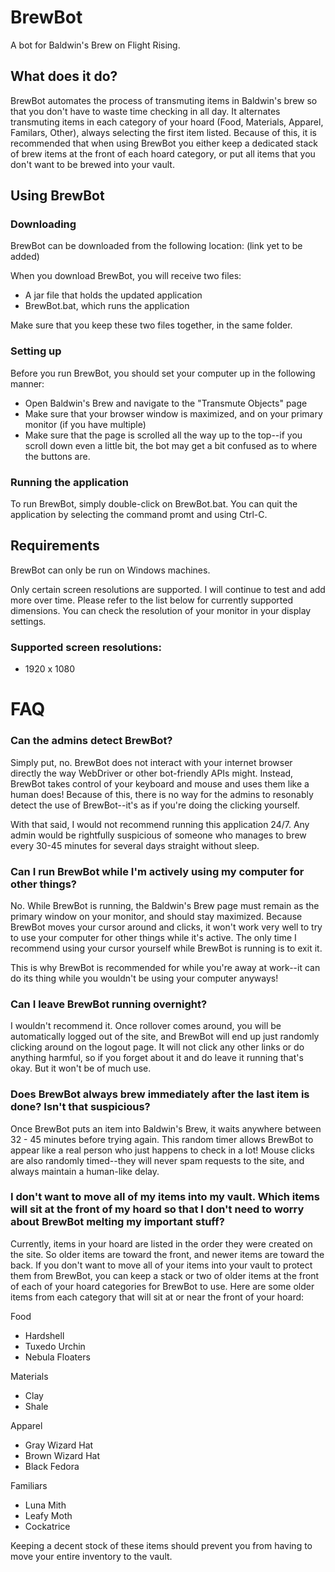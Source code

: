 # BrewBot
A bot for Baldwin's Brew on Flight Rising.

## What does it do?
BrewBot automates the process of transmuting items in Baldwin's brew so that you don't have to waste time checking in all day.  It alternates transmuting items in each category of your hoard (Food, Materials, Apparel, Familars, Other), always selecting the first item listed.  Because of this, it is recommended that when using BrewBot you either keep a dedicated stack of brew items at the front of each hoard category, or put all items that you don't want to be brewed into your vault.

## Using BrewBot

### Downloading
BrewBot can be downloaded from the following location: (link yet to be added)

When you download BrewBot, you will receive two files:
* A jar file that holds the updated application
* BrewBot.bat, which runs the application

Make sure that you keep these two files together, in the same folder.

### Setting up

Before you run BrewBot, you should set your computer up in the following manner:

* Open Baldwin's Brew and navigate to the "Transmute Objects" page
* Make sure that your browser window is maximized, and on your primary monitor (if you have multiple)
* Make sure that the page is scrolled all the way up to the top--if you scroll down even a little bit, the bot may get a bit confused as to where the buttons are.

### Running the application
To run BrewBot, simply double-click on BrewBot.bat.  You can quit the application by selecting the command promt and using Ctrl-C.

## Requirements
BrewBot can only be run on Windows machines.

Only certain screen resolutions are supported.  I will continue to test and add more over time.  Please refer to the list below for currently supported dimensions.  You can check the resolution of your monitor in your display settings.

### Supported screen resolutions:
* 1920 x 1080

# FAQ

### Can the admins detect BrewBot?
Simply put, no.  BrewBot does not interact with your internet browser directly the way WebDriver or other bot-friendly APIs might.  Instead, BrewBot takes control of your keyboard and mouse and uses them like a human does!  Because of this, there is no way for the admins to resonably detect the use of BrewBot--it's as if you're doing the clicking yourself.

With that said, I would not recommend running this application 24/7.  Any admin would be rightfully suspicious of someone who manages to brew every 30-45 minutes for several days straight without sleep.

### Can I run BrewBot while I'm actively using my computer for other things?
No.  While BrewBot is running, the Baldwin's Brew page must remain as the primary window on your monitor, and should stay maximized.  Because BrewBot moves your cursor around and clicks, it won't work very well to try to use your computer for other things while it's active.  The only time I recommend using your cursor yourself while BrewBot is running is to exit it.

This is why BrewBot is recommended for while you're away at work--it can do its thing while you wouldn't be using your computer anyways!

### Can I leave BrewBot running overnight?
I wouldn't recommend it.  Once rollover comes around, you will be automatically logged out of the site, and BrewBot will end up just randomly clicking around on the logout page.  It will not click any other links or do anything harmful, so if you forget about it and do leave it running that's okay.  But it won't be of much use.

### Does BrewBot always brew immediately after the last item is done?  Isn't that suspicious?
Once BrewBot puts an item into Baldwin's Brew, it waits anywhere between 32 - 45 minutes before trying again.  This random timer allows BrewBot to appear like a real person who just happens to check in a lot!  Mouse clicks are also randomly timed--they will never spam requests to the site, and always maintain a human-like delay.

### I don't want to move all of my items into my vault.  Which items will sit at the front of my hoard so that I don't need to worry about BrewBot melting my important stuff?
Currently, items in your hoard are listed in the order they were created on the site.  So older items are toward the front, and newer items are toward the back.  If you don't want to move all of your items into your vault to protect them from BrewBot, you can keep a stack or two of older items at the front of each of your hoard categories for BrewBot to use.  Here are some older items from each category that will sit at or near the front of your hoard:

Food
* Hardshell
* Tuxedo Urchin
* Nebula Floaters

Materials
* Clay
* Shale

Apparel
* Gray Wizard Hat
* Brown Wizard Hat
* Black Fedora

Familiars
* Luna Mith
* Leafy Moth
* Cockatrice

Keeping a decent stock of these items should prevent you from having to move your entire inventory to the vault.
